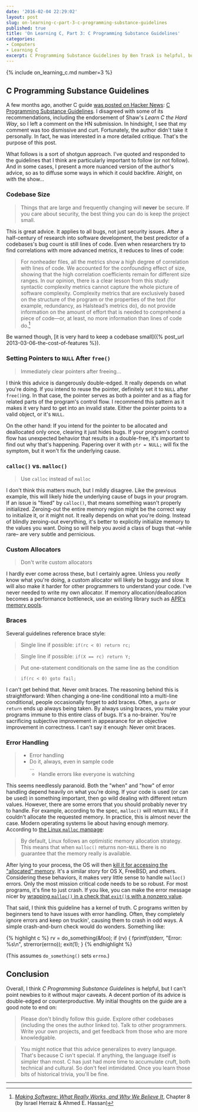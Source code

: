 ```yaml
---
date: '2016-02-04 22:29:02'
layout: post
slug: on-learning-c-part-3-c-programming-substance-guidelines
published: true
title: 'On Learning C, Part 3: C Programming Substance Guidelines'
categories:
- Computers
- Learning C
excerpt: C Programming Substance Guidelines by Ben Trask is helpful, but I can't recommend it without caveats.
---
```


{% include on_learning_c.md number=3 %}

## C Programming Substance Guidelines

A few months ago, another C guide [was posted on Hacker News](https://news.ycombinator.com/item?id=10157018): [C Programming Substance Guidelines](https://github.com/btrask/stronglink/blob/master/SUBSTANCE.md). I disagreed with some of its recommendations, including the endorsement of Shaw's *Learn C the Hard Way*, so I left a comment on the HN submission. In hindsight, I see that my comment was too dismissive and curt. Fortunately, the author didn't take it personally. In fact, he was interested in a more detailed critique. That's the purpose of this post.

What follows is a sort of shotgun approach. I've quoted and responded to the guidelines that I think are particularly important to follow (or not follow). And in some cases, I present a more nuanced version of the author's advice, so as to diffuse some ways in which it could backfire. Alright, on with the show…


### Codebase Size

> Things that are large and frequently changing will **never** be secure.
> If you care about security, the best thing you can do is keep the project small.

This is great advice. It applies to all bugs, not just security issues. After a half-century of research into software development, the best predictor of a codebases's bug count is still lines of code. Even when researchers try to find correlations with more advanced metrics, it reduces to lines of code:

> For nonheader files, all the metrics show a high degree of correlation with lines of code. We accounted for the confounding effect of size, showing that the high correlation coefficients remain for different size ranges. In our opinion, there is a clear lesson from this study: syntactic complexity metrics cannot capture the whole picture of software complexity. Complexity metrics that are exclusively based on the structure of the program or the properties of the text (for example, redundancy, as Halstead’s metrics do), do not provide information on the amount of effort that is needed to comprehend a piece of code—or, at least, no more information than lines of code do.[^1]

Be warned though, [it is very hard to keep a codebase small]({% post_url 2013-03-06-the-cost-of-features %}).


### Setting Pointers to `NULL` After `free()`

> Immediately clear pointers after freeing…

I think this advice is dangerously double-edged. It really depends on what you're doing. If you intend to reuse the pointer, definitely set it to `NULL` after `free()`ing. In that case, the pointer serves as both a pointer and as a flag for related parts of the program's control flow. I recommend this pattern as it makes it very hard to get into an invalid state. Either the pointer points to a valid object, or it's `NULL`.

On the other hand: If you intend for the pointer to be allocated and deallocated only once, clearing it just hides bugs. If your program's control flow has unexpected behavior that results in a double-free, it's important to find out why that's happening. Papering over it with `ptr = NULL;` will fix the symptom, but it won't fix the underlying cause.


### `calloc()` vs. `malloc()`

> Use `calloc` instead of `malloc`

I don't think this matters much, but I mildly disagree. Like the previous example, this will likely hide the underlying cause of bugs in your program. If an issue is "fixed" by `calloc()`, that means something wasn't properly initialized. Zeroing-out the entire memory region might be the correct way to initialize it, or it might not. It really depends on what you're doing. Instead of blindly zeroing-out everything, it's better to explicitly initialize memory to the values you want. Doing so will help you avoid a class of bugs that –while rare– are very subtle and pernicious.


### Custom Allocators

> Don't write custom allocators

I hardly ever come across these, but I certainly agree. Unless you *really* know what you're doing, a custom allocator will likely be buggy and slow. It will also make it harder for other programmers to understand your code. I've never needed to write my own allocator. If memory allocation/deallocation becomes a performance bottleneck, use an existing library such as [APR's memory pools](https://apr.apache.org/docs/apr/2.0/group__apr__pools.html).


### Braces

Several guidelines reference brace style:

> Single line if possible: `if(rc < 0) return rc;`

> Single line if possible: `if(X == rc) return Y;`

> Put one-statement conditionals on the same line as the condition

> `if(rc < 0) goto fail;`

I can't get behind that. Never omit braces. The reasoning behind this is straightforward: When changing a one-line conditional into a multi-line conditional, people occasionally forget to add braces. Often, a `goto` or `return` ends up always being taken. By always using braces, you make your programs immune to this entire class of bugs. It's a no-brainer. You're sacrificing subjective improvement in appearance for an objective improvement in correctness. I can't say it enough: Never omit braces.


### Error Handling

>- Error handling
>  - Do it, always, even in sample code  
...  
>    - Handle errors like everyone is watching

This seems needlessly paranoid. Both the "when" and "how" of error handling depend heavily on what you're doing. If your code is used (or can be used) in something important, then go wild dealing with different return values. However, there are some errors that you should probably never try to handle. For example, according to the spec, `malloc()` will return `NULL` if it couldn't allocate the requested memory. In practice, this is almost never the case. Modern operating systems lie about having enough memory. According to [the Linux `malloc` manpage](http://linux.die.net/man/3/malloc):

> By default, Linux follows an optimistic memory allocation strategy. This means that when `malloc()` returns non-`NULL` there is no guarantee that the memory really is available.

After lying to your process, the OS will then [kill it for accessing the "allocated" memory](https://www.kernel.org/doc/gorman/html/understand/understand016.html). It's a similar story for OS X, FreeBSD, and others. Considering these behaviors, it makes very little sense to handle `malloc()` errors. Only the most mission critical code needs to be so robust. For most programs, it's fine to just crash. If you like, you can make the error message nicer by [wrapping `malloc()` in a check that `exit()`s with a nonzero value](https://github.com/ggreer/the_silver_searcher/blob/0.31.0/src/util.c#L17).

That said, I think this guideline has a kernel of truth. C programs written by beginners tend to have issues with error handling. Often, they completely ignore errors and keep on truckin', causing them to crash in odd ways. A simple crash-and-burn check would do wonders. Something like:

{% highlight c %}
rv = do_something(&foo);
if (rv) {
  fprintf(stderr, "Error: %s\n", strerror(errno));
  exit(1);
}
{% endhighlight %}

(This assumes `do_something()` sets `errno`.)


## Conclusion

Overall, I think *C Programming Substance Guidelines* is helpful, but I can't point newbies to it without major caveats. A decent portion of its advice is double-edged or counterproductive. My initial thoughts on the guide are a good note to end on:

> Please don't blindly follow this guide. Explore other codebases (including the ones the author linked to). Talk to other programmers. Write your own projects, and get feedback from those who are more knowledgable.

> You might notice that this advice generalizes to every language. That's because C isn't special. If anything, the language itself is simpler than most. C has just had more time to accumulate cruft, both technical and cultural. So don't feel intimidated. Once you learn those bits of historical trivia, you'll be fine.


---

[^1]: [*Making Software: What Really Works, and Why We Believe It*](http://www.amazon.com/Making-Software-Really-Works-Believe-ebook/dp/B004D4YI6G/), Chapter 8 (by Israel Herraiz & Ahmed E. Hassan)
